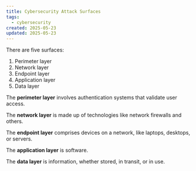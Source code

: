 ```yaml
---
title: Cybersecurity Attack Surfaces
tags:
  - cybersecurity
created: 2025-05-23
updated: 2025-05-23
---
```


There are five surfaces:

1. Perimeter layer
2. Network layer
3. Endpoint layer
4. Application layer
5. Data layer

The **perimeter layer** involves authentication systems that validate user access.

The **network layer** is made up of technologies like network firewalls and others.

The **endpoint layer** comprises devices on a network, like laptops, desktops, or servers.

The **application layer** is software.

The **data layer** is information, whether stored, in transit, or in use.